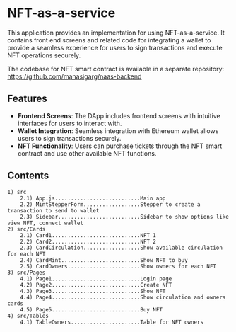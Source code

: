 # NFT-as-a-service

This application provides an implementation for using NFT-as-a-service. It contains front end screens and related code for integrating a wallet to provide a seamless experience for users to sign transactions and execute NFT operations securely.

The codebase for NFT smart contract is available in a separate repository:
https://github.com/manasigarg/naas-backend

## Features

- **Frontend Screens**: The DApp includes frontend screens with intuitive interfaces for users to interact with.
- **Wallet Integration**: Seamless integration with Ethereum wallet allows users to sign transactions securely.
- **NFT Functionality**: Users can purchase tickets through the NFT smart contract and use other available NFT functions.

## Contents

```
1) src
    2.1) App.js...........................Main app
    2.2) MintStepperForm..................Stepper to create a transaction to send to wallet
    2.3) Sidebar..........................Sidebar to show options like view NFT, connect wallet
2) src/Cards
    2.1) Card1............................NFT 1
    2.2) Card2............................NFT 2
    2.3) CardCirculation..................Show available circulation for each NFT
    2.4) CardMint.........................Show NFT to buy
    2.5) CardOwners.......................Show owners for each NFT
3) src/Pages
    4.1) Page1............................Login page
    4.2) Page2............................Create NFT
    4.3) Page3............................Show NFT
    4.4) Page4............................Show circulation and owners cards
    4.5) Page5............................Buy NFT
4) src/Tables
    4.1) TableOwners......................Table for NFT owners
```
